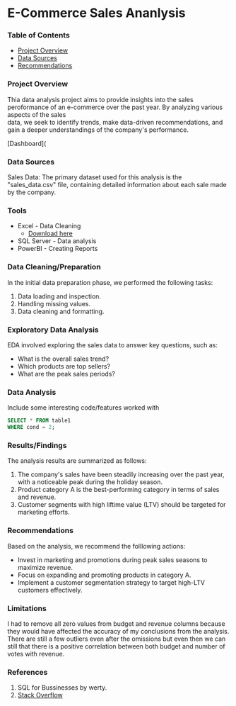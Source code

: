 # E-Commerce Sales Ananlysis

### Table of Contents

- [Project Overview](#project-overview)
- [Data Sources](#data-sources)
- [Recommendations](#recommendations)


### Project Overview

Thia data analysis project aims to provide insights into the sales peroformance of an e-commerce over the past year. By analyzing various aspects of the sales                         
 data, we seek to identify trends, make data-driven recommendations, and gain a deeper understandings of the company's performance.

 [Dashboard](

### Data Sources

Sales Data: The primary dataset used for this analysis is the "sales_data.csv" file, containing detailed information about each sale made by the company.

### Tools

- Excel - Data Cleaning
  - [Download here](https://microsoft.com)
- SQL Server - Data analysis
- PowerBI - Creating Reports


### Data Cleaning/Preparation

In the initial data preparation phase, we performed the following tasks:
1. Data loading and inspection.
2. Handling missing values.
3. Data cleaning and formatting.

### Exploratory Data Analysis

EDA involved exploring the sales data to answer key questions, such as:

- What is the overall sales trend?
- Which products are top sellers?
- What are the peak sales periods?

### Data Analysis

Include some interesting code/features worked with

```sql
SELECT * FROM table1
WHERE cond = 2;
```

### Results/Findings

The analysis results are summarized as follows:
1. The company's sales have been steadily increasing over the past year, with a noticeable peak during the holiday season.
2. Product category A is the best-performing category in terms of sales and revenue.
3. Customer segments with high liftime value (LTV) should be targeted for marketing efforts.

### Recommendations

Based on the analysis, we recommend the folllowing actions:
- Invest in marketing and promotions during peak sales seasons to maximize revenue.
- Focus on expanding and promoting products in category A.
- Implement a customer segmentation strategy to target high-LTV customers effectively.

### Limitations

  I had to remove all zero values from budget and revenue columns because they would have affected the accuracy of my conclusions from the analysis. There are still a few outliers
  even after the omissions but even then we can still that there is a positive correlation between both budget and number of votes with revenue.

### References

  1. SQL for Bussinesses by werty.
  2. [Stack Overflow](https://stak.com)


  
